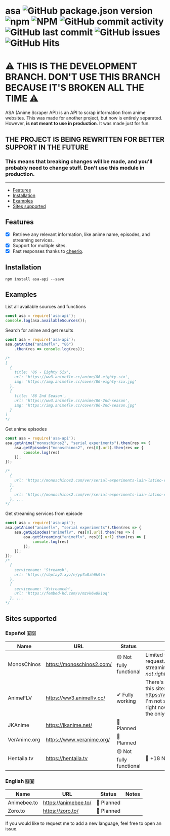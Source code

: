 # asa ![GitHub package.json version](https://img.shields.io/github/package-json/v/panintegralus/asa) ![npm](https://img.shields.io/npm/v/asa-api) ![NPM](https://img.shields.io/npm/l/asa-api) ![GitHub commit activity](https://img.shields.io/github/commit-activity/m/PanIntegralus/asa) ![GitHub last commit](https://img.shields.io/github/last-commit/PanIntegralus/asa) ![GitHub issues](https://img.shields.io/github/issues/panintegralus/asa) ![GitHub Hits](https://hits.deltapapa.io/github/panintegralus/asa.svg)

# ⚠ THIS IS THE DEVELOPMENT BRANCH. DON'T USE THIS BRANCH BECAUSE IT'S BROKEN ALL THE TIME ⚠

ASA (Anime Scraper API) is an API to scrap information from anime websites. This was made for another project, but now is entirely separated. However, **is not meant to use in production**. It was made just for fun.

## THE PROJECT IS BEING REWRITTEN FOR BETTER SUPPORT IN THE FUTURE
### This means that **breaking changes will be made**, and you'll probably need to change stuff. **Don't use this module in production**.
---
- [Features](#features)
- [Installation](#installation)
- [Examples](#examples)
- [Sites supported](#sites-supported)

## Features
- [x] Retrieve any relevant information, like anime name, episodes, and streaming services.
- [x] Support for multiple sites.
- [x] Fast responses thanks to [cheerio](https://www.npmjs.com/package/cheerio).

## Installation
```
npm install asa-api --save
```

## Examples

List all available sources and functions
```js
const asa = require('asa-api');
console.log(asa.availableSources());
```

Search for anime and get results
```js
const asa = require('asa-api');
asa.getAnime("animeflv", "86")
    .then(res => console.log(res));

/*
[
  {
    title: '86 - Eighty Six',
    url: 'https://ww3.animeflv.cc/anime/86-eighty-six',
    img: 'https://img.animeflv.cc/cover/86-eighty-six.jpg'
  },
  {
    title: '86 2nd Season',
    url: 'https://ww3.animeflv.cc/anime/86-2nd-season',
    img: 'https://img.animeflv.cc/cover/86-2nd-season.jpg'
  }
]
*/
```

Get anime episodes
```js
const asa = require('asa-api');
asa.getAnime("monoschinos2", "serial experiments").then(res => {
    asa.getEpisodes("monoschinos2", res[0].url).then(res => {
        console.log(res)
    });
});

/*
  {
    url: 'https://monoschinos2.com/ver/serial-experiments-lain-latino-episodio-1'
  },
  {
    url: 'https://monoschinos2.com/ver/serial-experiments-lain-latino-episodio-2'
  }, ...
*/
```

Get streaming services from episode
```js
const asa = require('asa-api');
asa.getAnime("animeflv", "serial experiments").then(res => {
    asa.getEpisodes("animeflv", res[0].url).then(res => {
        asa.getStreaming("animeflv", res[0].url).then(res => {
            console.log(res)
        });
    });
});
/*
  {
    servicename: 'Streamsb',
    url: 'https://sbplay2.xyz/e/yp7u8ih6k9fn'
  },
  {
    servicename: 'Xstreamcdn',
    url: 'https://fembed-hd.com/v/mzvk6w8k1oq'
  }, ...
*/
```





## Sites supported

### Español 🇪🇸
| Name | URL | Status | Notes |
| ------------- | ------------- | ------------- | ------------- |
| MonosChinos | https://monoschinos2.com/ | 🟡 Not fully functional | Limited to 31 results per request. You can't retrieve streaming services _(at least not right now)_. |
| AnimeFLV | https://ww3.animeflv.cc/ | ✔ Fully working | There's another URL for this site: https://www3.animeflv.net/. I'm not sure if the one used right now is official, but it's the only one I got working. |
| JKAnime | https://jkanime.net/ | 🔘 Planned | |
| VerAnime.org | https://www.veranime.org/ | 🔘 Planned | |
| Hentaila.tv | https://hentaila.tv | 🟡 Not fully functional | 🔞 +18 NSFW | 

### English 🇬🇧
| Name | URL | Status | Notes |
| ------------- | ------------- | ------------- | ------------- |
| Animebee.to | https://animebee.to/ | 🔘 Planned | |
| Zoro.to | https://zoro.to/ | 🔘 Planned | |

If you would like to request me to add a new language, feel free to open an issue.
